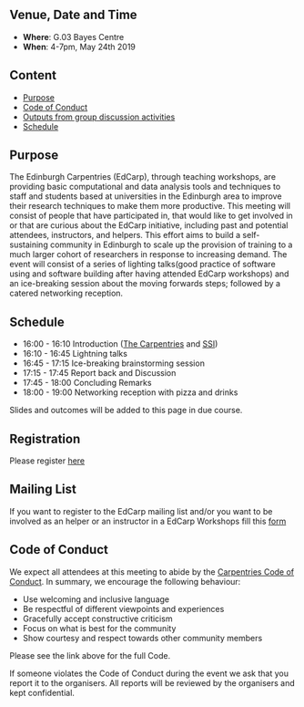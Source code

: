 
## Venue, Date and Time
* **Where**: G.03 Bayes Centre 
* **When**: 4-7pm, May 24th 2019


## Content
* [Purpose](#purpose)
* [Code of Conduct](#code-of-conduct)
* [Outputs from group discussion activities](#outputs-from-group-discussion-activities)
* [Schedule](#schedule)


## Purpose

The Edinburgh Carpentries (EdCarp), through teaching workshops, are providing basic computational and data analysis tools and techniques to staff and students based at universities in the Edinburgh area to improve their research techniques to make them more productive. This meeting will consist of people that have participated in, that would like to get involved in or that are curious about the EdCarp initiative, including past and potential attendees, instructors, and helpers. This effort aims to build a self-sustaining community in Edinburgh to scale up the provision of training to a much larger cohort of researchers in response to increasing demand. The event will consist of  a series of lighting talks(good practice of software using and software building after having attended EdCarp workshops) and an ice-breaking session about the moving forwards steps; followed by a catered networking reception.


## Schedule

* 16:00 - 16:10    Introduction ([The Carpentries](https://carpentries.org/) and [SSI](https://www.software.ac.uk/))
* 16:10 - 16:45    Lightning talks
* 16:45 - 17:15    Ice-breaking brainstorming session
* 17:15 - 17:45    Report back and Discussion 
* 17:45 - 18:00    Concluding Remarks
* 18:00 - 19:00    Networking reception with pizza and drinks

Slides and outcomes will be added to this page in due course.

## Registration

Please register [here](https://www.eventbrite.co.uk/preview?eid=60308473267/)


## Mailing List 

If you want to register to the EdCarp mailing list and/or you want to be involved as an helper or an instructor in a EdCarp Workshops fill this [form](http://eepurl.com/gl4MsX)


## Code of Conduct

We expect all attendees at this meeting to abide by the [Carpentries Code of Conduct](https://docs.carpentries.org/topic_folders/policies/code-of-conduct.html). In summary, we encourage the following behaviour:

* Use welcoming and inclusive language
* Be respectful of different viewpoints and experiences
* Gracefully accept constructive criticism
* Focus on what is best for the community
* Show courtesy and respect towards other community members

Please see the link above for the full Code.

If someone violates the Code of Conduct during the event we ask that you report it to the organisers. All reports will be reviewed by the organisers and kept confidential.  

